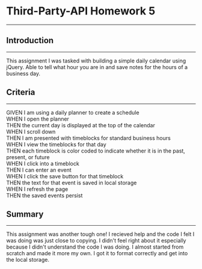 # Third-Party-API Homework 5
--------------
## Introduction
--------------
This assignment I was tasked with building a simple daily calendar using jQuery. Able to tell what hour you are in and save notes for the hours of a business day.
## Criteria
-------------
GIVEN I am using a daily planner to create a schedule
<br>
WHEN I open the planner
<br>
THEN the current day is displayed at the top of the calendar
<br>
WHEN I scroll down
<br>
THEN I am presented with timeblocks for standard business hours
<br>
WHEN I view the timeblocks for that day
<br>
THEN each timeblock is color coded to indicate whether it is in the past, present, or future
<br>
WHEN I click into a timeblock
<br>
THEN I can enter an event
<br>
WHEN I click the save button for that timeblock
<br>
THEN the text for that event is saved in local storage
<br>
WHEN I refresh the page
<br>
THEN the saved events persist

## Summary
------------
This assignment was another tough one! I recieved help and the code I felt I was doing was just close to copying. I didn't feel right about it especially because I didn't understand the code I was doing. I almost started from scratch and made it more my own. I got it to format correctly and get into the local storage.